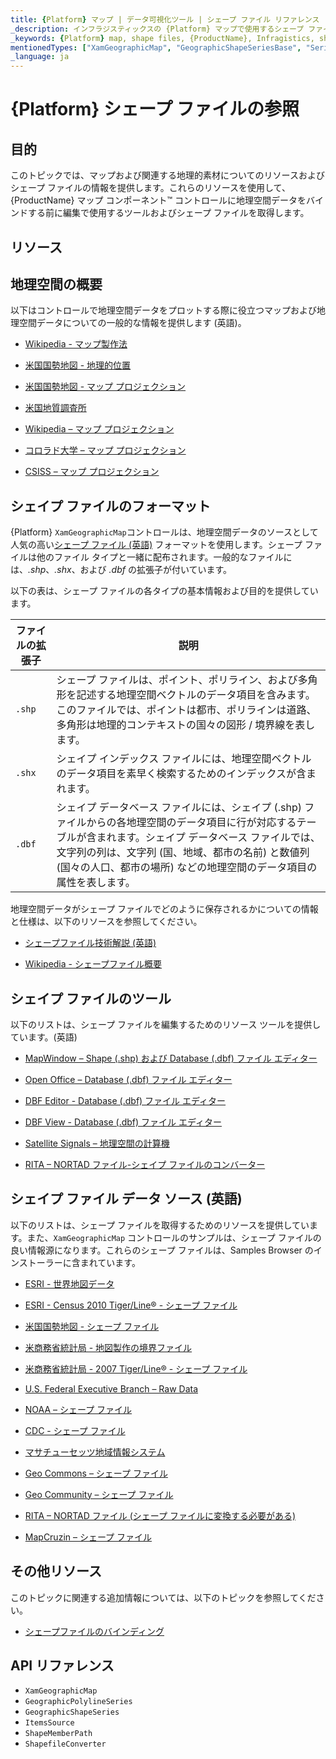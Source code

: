 ```yaml
---
title: {Platform} マップ | データ可視化ツール | シェープ ファイル リファレンス | シェープ ファイルの編集 | インフラジスティックス
_description: インフラジスティックスの {Platform} マップで使用するシェープ ファイル形式について説明します。{ProductName} マップ チュートリアルを是非お試しください!
_keywords: {Platform} map, shape files, {ProductName}, Infragistics, shape editing, {Platform} マップ, シェープ ファイル, シェイプの編集, インフラジスティックス
mentionedTypes: ["XamGeographicMap", "GeographicShapeSeriesBase", "Series"]
_language: ja
---
```


# {Platform} シェープ ファイルの参照

## 目的

このトピックでは、マップおよび関連する地理的素材についてのリソースおよびシェープ ファイルの情報を提供します。これらのリソースを使用して、{ProductName} マップ コンポーネント™ コントロールに地理空間データをバインドする前に編集で使用するツールおよびシェープ ファイルを取得します。

## リソース

## 地理空間の概要

以下はコントロールで地理空間データをプロットする際に役立つマップおよび地理空間データについての一般的な情報を提供します (英語)。

* [Wikipedia - マップ製作法](http://en.wikipedia.org/wiki/Cartography)

* [米国国勢地図 - 地理的位置](http://nationalatlas.gov/articles/mapping/a_latlong.html)

* [米国国勢地図 - マップ プロジェクション](http://nationalatlas.gov/articles/mapping/a_projections.html)

* [米国地質調査所](http://www.usgs.gov/)

* [Wikipedia – マップ プロジェクション](http://en.wikipedia.org/wiki/Map_projection)

* [コロラド大学 – マップ プロジェクション](http://www.colorado.edu/geography/gcraft/notes/mapproj/mapproj_f.html)

* [CSISS – マップ プロジェクション](http://www.csiss.org/map-projections/index.html)

## シェイプ ファイルのフォーマット

{Platform} `XamGeographicMap`コントロールは、地理空間データのソースとして人気の高い[シェープ ファイル (英語)](http://en.wikipedia.org/wiki/Shapefile#Overview) フォーマットを使用します。シェープ ファイルは他のファイル タイプと一緒に配布されます。一般的なファイルには、*.shp*、*.shx*、および *.dbf* の拡張子が付いています。

以下の表は、シェープ ファイルの各タイプの基本情報および目的を提供しています。

| ファイルの拡張子 | 説明 |
| ---------------|------------ |
| `.shp` | シェープ ファイルは、ポイント、ポリライン、および多角形を記述する地理空間ベクトルのデータ項目を含みます。このファイルでは、ポイントは都市、ポリラインは道路、多角形は地理的コンテキストの国々の図形 / 境界線を表します。 |
| `.shx` | シェイプ インデックス ファイルには、地理空間ベクトルのデータ項目を素早く検索するためのインデックスが含まれます。 |
| `.dbf` | シェイプ データベース ファイルには、シェイプ (.shp) ファイルからの各地理空間のデータ項目に行が対応するテーブルが含まれます。シェイプ データベース ファイルでは、文字列の列は、文字列 (国、地域、都市の名前) と数値列 (国々の人口、都市の場所) などの地理空間のデータ項目の属性を表します。 |



地理空間データがシェープ ファイルでどのように保存されるかについての情報と仕様は、以下のリソースを参照してください。

* [シェープファイル技術解説 (英語)](http://www.esri.com/library/whitepapers/pdfs/shapefile.pdf)

* [Wikipedia - シェープファイル概要](http://ja.wikipedia.org/wiki/シェープファイル#概要)

## シェイプ ファイルのツール

以下のリストは、シェープ ファイルを編集するためのリソース ツールを提供しています。(英語)

* [MapWindow – Shape (.shp) および Database (.dbf) ファイル エディター](http://www.mapwindow.org/)

* [Open Office – Database (.dbf) ファイル エディター](http://openoffice.org/)

* [DBF Editor - Database (.dbf) ファイル エディター](http://dbfeditor.com/)

* [DBF View - Database (.dbf) ファイル エディター](http://dbfview.com/view-dbf-file.html)

* [Satellite Signals – 地理空間の計算機](http://www.satsig.net/degrees-minutes-seconds-calculator.htm)

* [RITA – NORTAD ファイル-シェイプ ファイルのコンバーター](http://www.bts.gov/publications/north_american_transportation_atlas_data/html/data_converter.html)

## シェイプ ファイル データ ソース (英語)

以下のリストは、シェープ ファイルを取得するためのリソースを提供しています。また、`XamGeographicMap` コントロールのサンプルは、シェープ ファイルの良い情報源になります。これらのシェープ ファイルは、Samples Browser のインストーラーに含まれています。

* [ESRI - 世界地図データ](http://www.esri.com/data/download/basemap/index.html)

* [ESRI - Census 2010 Tiger/Line® - シェープ ファイル](http://www.census.gov/geo/www/tiger/tgrshp2010/tgrshp2010.html)

* [米国国勢地図 - シェープ ファイル](http://www.nationalatlas.gov/atlasftp.html)

* [米商務省統計局 - 地図製作の境界ファイル](http://www.census.gov/geo/www/cob/index.html)

* [米商務省統計局 - 2007 Tiger/Line® - シェープ ファイル](http://www.census.gov/cgi-bin/geo/shapefiles/national-files)

* [U.S. Federal Executive Branch – Raw Data](https://explore.data.gov/catalog/raw/)

* [NOAA – シェープ ファイル](http://www.nws.noaa.gov/geodata/)

* [CDC - シェープ ファイル](http://wwwn.cdc.gov/epiinfo/script/shapefiles.aspx)

* [マサチューセッツ地域情報システム](http://www.mass.gov/mgis/massgis.htm)

* [Geo Commons – シェープ ファイル](http://geocommons.com/searches?query=shapefiles)

* [Geo Community – シェープ ファイル](http://data.geocomm.com/catalog/)

* [RITA – NORTAD ファイル (シェープ ファイルに変換する必要がある)](http://www.bts.gov/publications/north_american_transportation_atlas_data/)

* [MapCruzin – シェープ ファイル](http://www.mapcruzin.com/download-free-arcgis-shapefiles.htm)


## その他リソース

このトピックに関連する追加情報については、以下のトピックを参照してください。

 * [シェープファイルのバインディング](geo-map-binding-shp-file.md)

## API リファレンス

 - `XamGeographicMap`
 - `GeographicPolylineSeries`
 - `GeographicShapeSeries`
 - `ItemsSource`
 - `ShapeMemberPath`
 - `ShapefileConverter`
